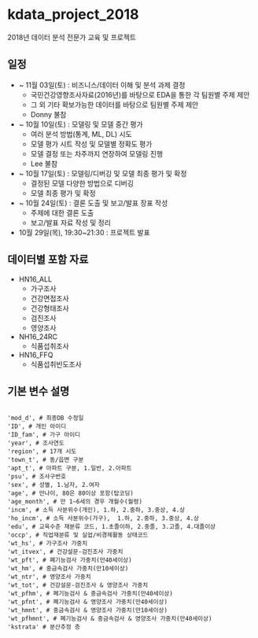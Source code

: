 # kdata_project_2018
2018년 데이터 분석 전문가 교육 및 프로젝트

## 일정

* ~ 11월 03일(토) : 비즈니스/데이터 이해 및 분석 과제 결정
  * 국민건강영향조사자료(2016년)를 바탕으로 EDA을 통한 각 팀원별 주제 제안 
  * 그 외 기타 확보가능한 데이터를 바탕으로 팀원별 주제 제안
  * Donny 불참
* ~ 10월 10일(토) : 모델링 및 모델 중간 평가
  * 여러 분석 방법(통계, ML, DL) 시도
  * 모델 평가 시트 작성 및 모델별 정확도 평가
  * 모델 결정 또는 차주까지 연장하여 모델링 진행
  * Lee 불참
* ~ 10월 17일(토) : 모델링/디버깅 및 모델 최종 평가 및 확정
  * 결정된 모델 다양한 방법으로 디버깅
  * 모델 최종 평가 및 확정
* ~ 10월 24일(토) : 결론 도출 및 보고/발표 장표 작성
  * 주제에 대한 결론 도출
  * 보고/발표 자료 작성 및 정리
* 10월 29일(목), 19:30~21:30 : 프로젝트 발표



## 데이터별 포함 자료
* HN16_ALL
  * 가구조사
  * 건강면접조사
  * 건강형태조사
  * 검진조사
  * 영양조사
* NH16_24RC
  * 식품섭취조사
* HN16_FFQ
  * 식품섭취빈도조사


## 기본 변수 설명 
<pre><code>
'mod_d', # 최종DB 수정일
'ID', # 개인 아이디
'ID_fam', # 가구 아이디
'year', # 조사연도
'region', # 17개 시도
'town_t', # 동/읍면 구분
'apt_t', # 아파트 구분, 1.일반, 2.아파트
'psu', # 조사구번호
'sex', # 성별, 1.남자, 2.여자
'age', # 만나이, 80은 80이상 포함(탑코딩)
'age_month', # 만 1~6세의 경우 개월수(월령)
'incm', # 소득 사분위수(개인), 1.하, 2.중하, 3.중상, 4.상
'ho_incm', # 소득 사분위수(가구),  1.하, 2.중하, 3.중상, 4.상
'edu', # 교육수준 재분류 코드, 1.초졸이하, 2.중졸, 3.고졸, 4.대졸이상
'occp', # 직업재분류 및 실업/비경제활동 상태코드
'wt_hs', # 가구조사 가중치
'wt_itvex', # 건강설문-검진조사 가중치
'wt_pft', # 폐기능검사 가중치(만40세이상)
'wt_hm', # 중금속검사 가중치(만10세이상)
'wt_ntr', # 영양조사 가중치
'wt_tot', # 건강설문-검진조사 & 영양조사 가중치
'wt_pfhm', # 폐기능검사 & 중금속검사 가중치(만40세이상)
'wt_pfnt', # 폐기능검사 & 영양조사 가중치(만40세이상)
'wt_hmnt', # 중금속검사 & 영양조사 가중치(만10세이상)
'wt_pfhmnt', # 폐기능검사 & 중금속검사 & 영양조사 가중치(만40세이상)
'kstrata' # 분산추정 층
</code></pre>